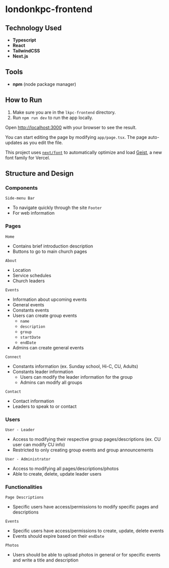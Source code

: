 # londonkpc-frontend

## Technology Used
- **Typescript**
- **React**
- **TailwindCSS**
- **Next.js**

## Tools
- **npm** (node package manager)

## How to Run
1. Make sure you are in the `lkpc-frontend` directory.
2. Run `npm run dev` to run the app locally.

Open [http://localhost:3000](http://localhost:3000) with your browser to see the result.

You can start editing the page by modifying `app/page.tsx`. The page auto-updates as you edit the file.

This project uses [`next/font`](https://nextjs.org/docs/app/building-your-application/optimizing/fonts) to automatically optimize and load [Geist](https://vercel.com/font), a new font family for Vercel.

## Structure and Design

### Components
`Side-menu Bar`
- To navigate quickly through the site
`Footer`
- For web information


### Pages
`Home`
- Contains brief introduction description
- Buttons to go to main church pages

`About`
- Location
- Service schedules
- Church leaders

`Events`
- Information about upcoming events
- General events
- Constants events
- Users can create group events
  - `name`
  - `description`
  - `group`
  - `startDate`
  - `endDate`
- Admins can create general events

`Connect`
- Constants information (ex. Sunday school, Hi-C, CU, Adults)
- Constants leader information
  - Users can modify the leader information for the group
  - Admins can modify all groups

`Contact`
- Contact information
- Leaders to speak to or contact


### Users
`User - Leader`
- Access to modifying their respective group pages/descriptions (ex. CU user can modify CU info)
- Restricted to only creating group events and group announcements

`User - Administrator`
- Access to modifying all pages/descriptions/photos
- Able to create, delete, update leader users


### Functionalities
`Page Descriptions`
- Specific users have access/permissions to modify specific pages and descriptions

`Events`
- Specific users have access/permissions to create, update, delete events
- Events should expire based on their `endDate`

`Photos`
- Users should be able to upload photos in general or for specific events and write a title and description


